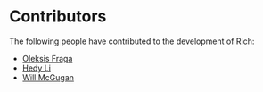 # Contributors

The following people have contributed to the development of Rich:

<!-- Add your name below, sort alphabetically by surname. Link to Github profile / your home page. -->

- [Oleksis Fraga](https://github.com/oleksis)
- [Hedy Li](https://github.com/hedythedev)
- [Will McGugan](https://github.com/willmcgugan)
